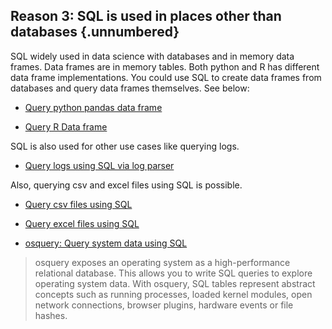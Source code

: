 ## Reason 3: SQL is used in places other than databases  {.unnumbered} 

SQL widely used in data science with databases and in memory data frames.
Data frames are in memory tables. 
Both python and R has different data frame implementations.
You could use SQL to create data frames from databases and query data frames themselves.
See below:

- [Query python pandas data frame](https://stackoverflow.com/questions/45865608/executing-an-sql-query-on-a-pandas-dataset)

- [Query R Data frame](https://www.rdocumentation.org/packages/sqldf/versions/0.4-11)

SQL is also used for other use cases like querying logs.

- [Query logs using SQL via log parser](https://techcommunity.microsoft.com/t5/exchange-team-blog/introducing-log-parser-studio/ba-p/601131)

Also, querying csv and excel files using SQL is possible.

- [Query csv files using SQL](https://superuser.com/questions/7169/querying-a-csv-file)

- [Query excel files using SQL](https://stackoverflow.com/questions/18798522/how-to-run-a-sql-query-on-an-excel-table)


- [osquery: Query system data using SQL ](https://osquery.readthedocs.io/en/stable/)

> osquery exposes an operating system as a high-performance relational database. This allows you to write SQL queries to explore operating system data. With osquery, SQL tables represent abstract concepts such as running processes, loaded kernel modules, open network connections, browser plugins, hardware events or file hashes.

